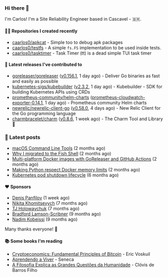### Hi there 👋

I'm Carlos! I'm a Site Reliability Engineer based in Cascavel - 🇧🇷.

#### 👨‍💻 Repositories I created recently
- [caarlos0/apkcat](https://github.com/caarlos0/apkcat) - Simple too to debug apk packages
- [caarlos0/testfs](https://github.com/caarlos0/testfs) - A simple `fs.FS` implementation to be used inside tests.
- [caarlos0/tasktimer](https://github.com/caarlos0/tasktimer) - Task Timer (tt) is a dead simple TUI task timer

#### 🚀 Latest releases I've contributed to


- [goreleaser/goreleaser](https://github.com/goreleaser/goreleaser) ([v0.156.1](https://github.com/goreleaser/goreleaser/releases/tag/v0.156.1), 1 day ago) - Deliver Go binaries as fast and easily as possible
- [kubernetes-sigs/kubebuilder](https://github.com/kubernetes-sigs/kubebuilder) ([v2.3.2](https://github.com/kubernetes-sigs/kubebuilder/releases/tag/v2.3.2), 1 day ago) - Kubebuilder - SDK for building Kubernetes APIs using CRDs
- [prometheus-community/helm-charts](https://github.com/prometheus-community/helm-charts) ([prometheus-cloudwatch-exporter-0.14.1](https://github.com/prometheus-community/helm-charts/releases/tag/prometheus-cloudwatch-exporter-0.14.1), 1 day ago) - Prometheus community Helm charts
- [newrelic/newrelic-client-go](https://github.com/newrelic/newrelic-client-go) ([v0.58.0](https://github.com/newrelic/newrelic-client-go/releases/tag/v0.58.0), 4 days ago) - New Relic Client for the Go programming language
- [charmbracelet/charm](https://github.com/charmbracelet/charm) ([v0.8.6](https://github.com/charmbracelet/charm/releases/tag/v0.8.6), 1 week ago) - The Charm Tool and Library 🌟

### 📄 Latest posts
- [macOS Command Line Tools](https://carlosbecker.com/posts/xcode-select/) (2 months ago)
- [Why I migrated to the Fish Shell](https://carlosbecker.com/posts/fish/) (2 months ago)
- [Multi-platform Docker images with GoReleaser and GitHub Actions](https://carlosbecker.com/posts/multi-platform-docker-images-goreleaser-gh-actions/) (2 months ago)
- [Making Python respect Docker memory limits](https://carlosbecker.com/posts/python-docker-limits/) (2 months ago)
- [Kubernetes pod shutdown lifecycle](https://carlosbecker.com/posts/k8s-pod-shutdown-lifecycle/) (6 months ago)

#### ❤️ Sponsors
- [Denis Panfilov](https://github.com/flaticols) (1 week ago)
- [Nikita Khomitsevych](https://github.com/hamsternik) (7 months ago)
- [TJ Holowaychuk](https://github.com/tj) (7 months ago)
- [Bradford Lamson-Scribner](https://github.com/bradford-hamilton) (9 months ago)
- [Nadim Kobeissi](https://github.com/kaepora) (9 months ago)

Many thanks everyone! 🙏

#### 📚 Some books I'm reading
- [Cryptoeconomics: Fundamental Principles of Bitcoin](https://www.goodreads.com/book/show/56919322-cryptoeconomics) - Eric Voskuil
- [Aprendendo a Viver](https://www.goodreads.com/book/show/28219486-aprendendo-a-viver) - Seneca
- [A Filosofia Explica as Grandes Questões da Humanidade](https://www.goodreads.com/book/show/24265319-a-filosofia-explica-as-grandes-quest-es-da-humanidade) - Clóvis de Barros Filho

